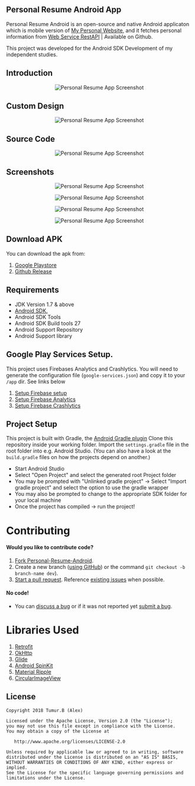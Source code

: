 Personal Resume Android App
-----------------------

Personal Resume Android is an open-source and native Android applicaton which is mobile version of [My Personal Website](http://tumur.info), and it fetches personal information from [Web Service RestAPI](https://github.com/tumurb/Personal-Resume-Android-API) | Available on Github.

This project was developed for the Android SDK Development of my independent studies.

## Introduction

<p align="center">
  <img src="https://raw.githubusercontent.com/tumurb/Personal-Resume-Android/master/SCREENSHOTS/screenshot1.png" alt="Personal Resume App Screenshot"/>
</p>

## Custom Design

<p align="center">
  <img src="https://raw.githubusercontent.com/tumurb/Personal-Resume-Android/master/SCREENSHOTS/screenshot6.jpg" alt="Personal Resume App Screenshot"/>
</p>

## Source Code

<p align="center">
  <img src="https://raw.githubusercontent.com/tumurb/Personal-Resume-Android/master/SCREENSHOTS/screenshot7.jpg" alt="Personal Resume App Screenshot"/>
</p>

## Screenshots
<p align="center">
  <img src="https://raw.githubusercontent.com/tumurb/Personal-Resume-Android/master/SCREENSHOTS/screenshot2.png" alt="Personal Resume App Screenshot"/>
</p>

<p align="center">
  <img src="https://raw.githubusercontent.com/tumurb/Personal-Resume-Android/master/SCREENSHOTS/screenshot3.png" alt="Personal Resume App Screenshot"/>
</p>

<p align="center">
  <img src="https://raw.githubusercontent.com/tumurb/Personal-Resume-Android/master/SCREENSHOTS/screenshot4.png" alt="Personal Resume App Screenshot"/>
</p>

<p align="center">
  <img src="https://raw.githubusercontent.com/tumurb/Personal-Resume-Android/master/SCREENSHOTS/screenshot5.png" alt="Personal Resume App Screenshot"/>
</p>

## Download APK
You can download the apk from: 

1. [Google Playstore](https://play.google.com/store/apps/details?id=info.tumur.resume.app)
2. [Github Release](https://github.com/tumurb/Personal-Resume-Android/blob/master/app/release/Resume%201.2.apk)


## Requirements
* JDK Version 1.7 & above
* [Android SDK.](http://developer.android.com/sdk/index.html)
* Android SDK Tools
* Android SDK Build tools 27
* Android Support Repository
* Android Support library

## Google Play Services Setup.
This project uses Firebases Analytics and Crashlytics. You will need to generate the configuration file (`google-services.json`) and copy it to your `/app` dir. See links below

1. [Setup Firebase setup](https://firebase.google.com/docs/android/setup)
2. [Setup Firebase Analytics](https://firebase.google.com/docs/analytics/android/start/)
3. [Setup Firebase Crashlytics](https://firebase.google.com/docs/crashlytics/get-started/)


## Project Setup

This project is built with Gradle, the [Android Gradle plugin](http://tools.android.com/tech-docs/new-build-system/user-guide) Clone this repository inside your working folder. Import the `settings.gradle` file in the root folder into e.g. Android Studio. (You can also have a look at the `build.gradle` files on how the projects depend on another.)

* Start Android Studio
* Select "Open Project" and select the generated root Project folder
* You may be prompted with "Unlinked gradle project" -> Select "Import gradle project" and select
the option to use the gradle wrapper
* You may also be prompted to change to the appropriate SDK folder for your local machine
* Once the project has compiled -> run the project!


Contributing
============

#### Would you like to contribute code?

1. [Fork Personal-Resume-Android](https://github.com/tumurb/Personal-Resume-Android).
2. Create a new branch ([using GitHub](https://help.github.com/articles/creating-and-deleting-branches-within-your-repository/)) or the command `git checkout -b branch-name dev`).
3. [Start a pull request](https://github.com/tumurb/Personal-Resume-Android/compare). Reference [existing issues](https://github.com/tumurb/Personal-Resume-Android/issues) when possible.

#### No code!
* You can [discuss a bug](https://github.com/tumurb/Personal-Resume-Android/issues) or if it was not reported yet [submit a bug](https://github.com/tumurb/Personal-Resume-Android/issues/new).


Libraries Used
============

1. [Retrofit](http://square.github.io/retrofit/)
2. [OkHttp](https://github.com/square/okhttp)
3. [Glide](https://github.com/bumptech/glide)
4. [Android SpinKit](https://github.com/ybq/Android-SpinKit)
5. [Material Ripple](https://github.com/balysv/material-ripple)
6. [CircularImageView](https://github.com/lopspower/CircularImageView)

License
-------

    Copyright 2018 Tumur.B (Alex)

    Licensed under the Apache License, Version 2.0 (the "License");
    you may not use this file except in compliance with the License.
    You may obtain a copy of the License at

       http://www.apache.org/licenses/LICENSE-2.0

    Unless required by applicable law or agreed to in writing, software
    distributed under the License is distributed on an "AS IS" BASIS,
    WITHOUT WARRANTIES OR CONDITIONS OF ANY KIND, either express or implied.
    See the License for the specific language governing permissions and
    limitations under the License.


